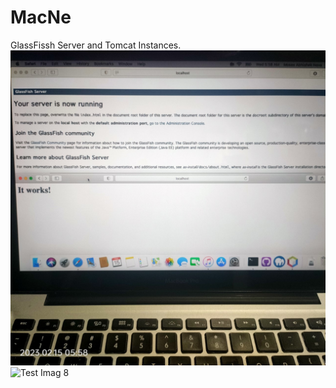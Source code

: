# MacNe
GlassFissh Server and Tomcat Instances.
![Test Imag 8](https://github.com/mosesnova/MacNetCode/blob/main/gftom.jpg)
![Test Imag 8](https://github.com/mosesnova/MacNetCode/blob/main/intellij.jpg)
